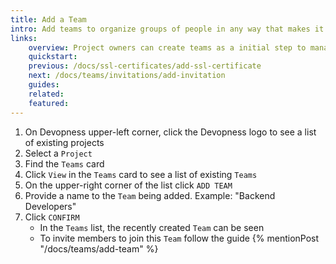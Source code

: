 ```yaml
---
title: Add a Team
intro: Add teams to organize groups of people in any way that makes it more convenient to grant and revoke project permissions.
links:
    overview: Project owners can create teams as a initial step to manage permissions and collaboration on environment resources.
    quickstart:
    previous: /docs/ssl-certificates/add-ssl-certificate
    next: /docs/teams/invitations/add-invitation
    guides:
    related:
    featured:
---
```


1. On Devopness upper-left corner, click the Devopness logo to see a list of existing projects
1. Select a `Project`
1. Find the `Teams` card
1. Click `View` in the `Teams` card to see a list of existing `Teams`
1. On the upper-right corner of the list click `ADD TEAM`
1. Provide a name to the `Team` being added. Example: "Backend Developers"
1. Click `CONFIRM`
    - In the `Teams` list, the recently created `Team` can be seen
    - To invite members to join this `Team` follow the guide {% mentionPost "/docs/teams/add-team" %}
